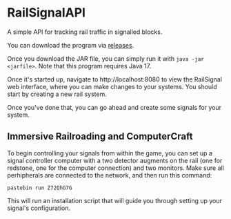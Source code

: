 # RailSignalAPI
A simple API for tracking rail traffic in signalled blocks.

You can download the program via [releases](https://github.com/andrewlalis/RailSignalAPI/releases).

Once you download the JAR file, you can simply run it with `java -jar <jarfile>`. Note that this program requires Java 17.

Once it's started up, navigate to http://localhost:8080 to view the RailSignal web interface, where you can make changes to your systems. You should start by creating a new rail system.

Once you've done that, you can go ahead and create some signals for your system.

## Immersive Railroading and ComputerCraft
To begin controlling your signals from within the game, you can set up a signal controller computer with a two detector augments on the rail (one for redstone, one for the computer connection) and two monitors. Make sure all perhipherals are connected to the network, and then run this command:
```
pastebin run Z72QhG7G
```
This will run an installation script that will guide you through setting up your signal's configuration.
